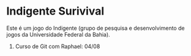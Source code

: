 <h1>Indigente Surivival</h1>

<p>Este é um jogo do Indigente (grupo de pesquisa e desenvolvimento de jogos da Universidade Federal da Bahia).</p>

<ol>
    <li>Curso de Git com Raphael: 04/08</li>
</ol>
